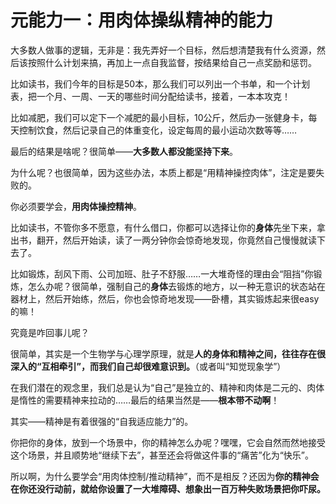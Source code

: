 # 元能力一：用肉体操纵精神的能力

大多数人做事的逻辑，无非是：我先弄好一个目标，然后想清楚我有什么资源，然后该按照什么计划来搞，再加上一点自我监督，按结果给自己一点奖励和惩罚。

比如读书，我们今年的目标是50本，那么我们可以列出一个书单，和一个计划表，把一个月、一周、一天的哪些时间分配给读书，接着，一本本攻克！

比如减肥，我们可以定下一个减肥的最小目标，10公斤，然后办一张健身卡，每天控制饮食，然后记录自己的体重变化，设定每周的最小运动次数等等……

最后的结果是啥呢？很简单——**大多数人都没能坚持下来**。

为什么呢？也很简单，因为这些办法，本质上都是“用精神操控肉体”，注定是要失败的。



你必须要学会，**用肉体操控精神**。

比如读书，不管你多不愿意，有什么借口，你都可以选择让你的**身体**先坐下来，拿出书，翻开，然后开始读，读了一两分钟你会惊奇地发现，你竟然自己慢慢就读下去了。

比如锻炼，刮风下雨、公司加班、肚子不舒服……一大堆奇怪的理由会“阻挡”你锻炼，怎么办呢？很简单，强制自己的**身体**去锻炼的地方，以一种无意识的状态站在器材上，然后开始练，然后，你也会惊奇地发现——卧槽，其实锻炼起来很easy的嘛！

究竟是咋回事儿呢？

很简单，其实是一个生物学与心理学原理，就是**人的身体和精神之间，往往存在很深入的“互相牵引”，而我们自己却很难意识到。**（或者叫“知觉现象学”）

在我们潜在的观念里，我们总是认为“自己”是独立的、精神和肉体是二元的、肉体是惰性的需要精神来拉动的……最后的结果当然是——**根本带不动啊**！

其实——精神是有着很强的“自我适应能力”的。

你把你的身体，放到一个场景中，你的精神怎么办呢？嘿嘿，它会自然而然地接受这个场景，并且顺势地“继续下去”，甚至还会将做这件事的“痛苦”化为“快乐”。

所以啊，为什么要学会“用肉体控制/推动精神”，而不是相反？还因为**你的精神会在你还没行动前，就给你设置了一大堆障碍、想象出一百万种失败场景把你吓尿。**
